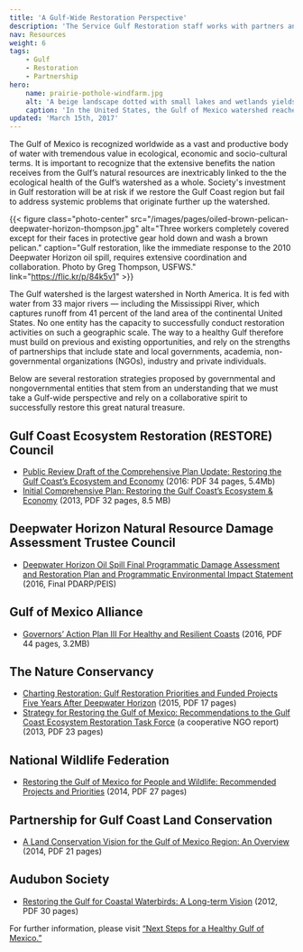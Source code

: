 ```yaml
---
title: 'A Gulf-Wide Restoration Perspective'
description: 'The Service Gulf Restoration staff works with partners and others to ensure a coordinated, strategic approach to the restoration of the Gulf of Mexico watershed.'
nav: Resources
weight: 6
tags:
    - Gulf
    - Restoration
    - Partnership
hero:
    name: prairie-pothole-windfarm.jpg
    alt: 'A beige landscape dotted with small lakes and wetlands yields to several arrays of large wind turbines.'
    caption: 'In the United States, the Gulf of Mexico watershed reaches as far north as the Prairie Pothole region. This wind farm is located among some of region’s “potholes” found along the North and South Dakota border. Photo by Krista Lundgren, USFWS.'
updated: 'March 15th, 2017'
---
```


The Gulf of Mexico is recognized worldwide as a vast and productive body of water with tremendous value in ecological, economic and socio-cultural terms. It is important to recognize that the extensive benefits the nation receives from the Gulf’s natural resources are inextricably linked to the the ecological health of the Gulf’s watershed as a whole. Society's investment in Gulf restoration will be at risk if we restore the Gulf Coast region but fail to address systemic problems that originate further up the watershed.

{{< figure class="photo-center" src="/images/pages/oiled-brown-pelican-deepwater-horizon-thompson.jpg" alt="Three workers completely covered except for their faces in protective gear hold down and wash a brown pelican." caption="Gulf restoration, like the immediate response to the 2010 Deepwater Horizon oil spill, requires extensive coordination and collaboration. Photo by Greg Thompson, USFWS." link="https://flic.kr/p/84k5v1" >}}

The Gulf watershed is the largest watershed in North America. It is fed with water from 33 major rivers &mdash; including the Mississippi River, which captures runoff from 41 percent of the land area of the continental United States. No one entity has the capacity to successfully conduct restoration activities on such a geographic scale. The way to a healthy Gulf therefore must build on previous and existing opportunities, and rely on the strengths of partnerships that include state and local governments, academia, non-governmental organizations (NGOs), industry and private individuals.

Below are several restoration strategies proposed by governmental and nongovernmental entities that stem from an understanding that we must take a Gulf-wide perspective and rely on a collaborative spirit to successfully restore this great natural treasure.

## Gulf Coast Ecosystem Restoration (RESTORE) Council

- [Public Review Draft of the Comprehensive Plan Update: Restoring the Gulf Coast’s Ecosystem and Economy](https://restorethegulf.gov/sites/default/files/CO-PL_20160822_COMP_PLAN_UPDATE_DRAFT_English.pdf) (2016: PDF 34 pages, 5.4Mb)
- [Initial Comprehensive Plan: Restoring the Gulf Coast’s  Ecosystem & Economy](https://www.restorethegulf.gov/sites/default/files/Initial%20Comprehensive%20Plan%20Aug%202013.pdf) (2013, PDF 32 pages, 8.5 MB)

## Deepwater Horizon Natural Resource Damage Assessment Trustee Council

- [Deepwater Horizon Oil Spill Final Programmatic Damage Assessment and Restoration Plan and Programmatic Environmental Impact Statement](http://www.gulfspillrestoration.noaa.gov/restoration-planning/gulf-plan) (2016, Final PDARP/PEIS)

## Gulf of Mexico Alliance

- [Governors’ Action Plan III For Healthy and Resilient Coasts](http://www.gulfofmexicoalliance.org/documents/APIII.pdf) (2016, PDF 44 pages, 3.2MB)

## The Nature Conservancy

- [Charting Restoration: Gulf Restoration Priorities and Funded Projects Five Years After Deepwater Horizon](http://www.nature.org/ourinitiatives/regions/northamerica/areas/gulfofmexico/restoration/charting-restoration.xml) (2015, PDF 17 pages)
- [Strategy for Restoring the Gulf of Mexico: Recommendations to the Gulf Coast Ecosystem Restoration Task Force](http://www.nature.org/ourinitiatives/regions/northamerica/areas/gulfofmexico/explore/gulf-restoration-strategy-lr.pdf) (a cooperative NGO report) (2013, PDF 23 pages)

## National Wildlife Federation

- [Restoring the Gulf of Mexico for People and Wildlife: Recommended Projects and Priorities](http://www.nwf.org/News-and-Magazines/Media-Center/Reports/Archive/2014/12-09-14-Restoring-the-Gulf-of-Mexico-for-People-and-Wildlife.aspx) (2014, PDF 27 pages)

## Partnership for Gulf Coast Land Conservation

- [A Land Conservation Vision for the Gulf of Mexico Region: An Overview](http://gulfpartnership.org/index.php/site/issue/strategic-conservation) (2014, PDF 21 pages)

## Audubon Society

- [Restoring the Gulf for Coastal Waterbirds: A Long-term Vision](http://www.audubon.org/sites/default/files/documents/restoring_the_gulf_for_coastal_waterbirds_nov12lr.pdf) (2012, PDF 30 pages)

For further information, please visit [“Next Steps for a Healthy Gulf of Mexico.”](/gulf-restoration/next-steps/)
